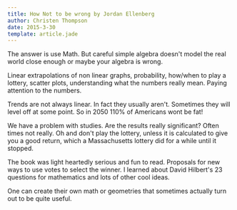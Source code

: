 ```yaml
---
title: How Not to be wrong by Jordan Ellenberg
author: Christen Thompson
date: 2015-3-30
template: article.jade 
---
```


The answer is use Math. But careful simple algebra doesn't model the real world close enough or maybe your algebra is wrong.

<span class="more"></span>

Linear extrapolations of non linear graphs, probability, how/when to play a lottery, scatter plots, understanding what the numbers really mean.  Paying attention to the numbers.

Trends are not always linear. In fact they usually aren't.  Sometimes they will level off at some point.  So in 2050 110% of Americans wont be fat!

We have a problem with studies.  Are the results really significant?  Often times not really.  Oh and don't play the lottery, unless it is calculated to give you a good return, which a Massachusetts lottery did for a while until it stopped.

The book was light heartedly serious and fun to read. Proposals for new ways to use votes to select the winner. I learned about David Hilbert's 23 questions for mathematics and lots of other cool ideas.

One can create their own math or geometries that sometimes actually turn out to be quite useful.